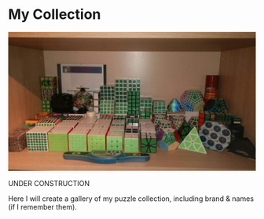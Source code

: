 # My Collection

![My Collection 2018/01/23](./Collection_20180123-1024x576.jpg)

UNDER CONSTRUCTION

Here I will create a gallery of my puzzle collection, including brand & names (if I remember them).
